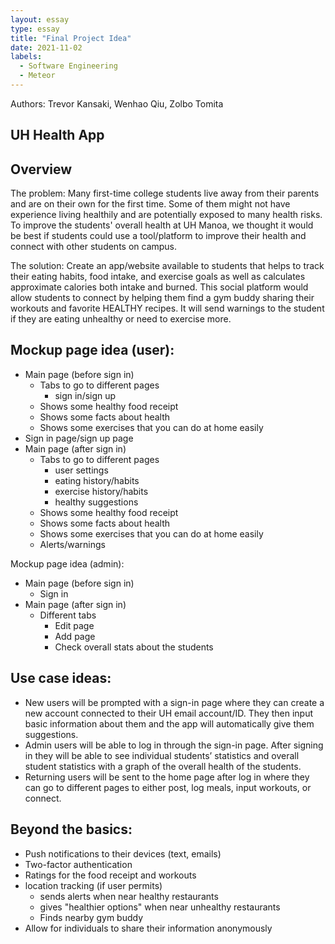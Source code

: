 ```yaml
---
layout: essay
type: essay
title: "Final Project Idea"
date: 2021-11-02
labels:
  - Software Engineering
  - Meteor
---
```


Authors: Trevor Kansaki, Wenhao Qiu, Zolbo Tomita

## UH Health App
## Overview

The problem: 
Many first-time college students live away from their parents and are on their own for the first time. Some of them might not have experience living healthily and are potentially exposed to many health risks. To improve the students' overall health at UH Manoa, we thought it would be best if students could use a tool/platform to improve their health and connect with other students on campus.

The solution:
Create an app/website available to students that helps to track their eating habits, food intake, and exercise goals as well as calculates approximate calories both intake and burned. This social platform would allow students to connect by helping them find a gym buddy sharing their workouts and favorite HEALTHY recipes. It will send warnings to the student if they are eating unhealthy or need to exercise more.

## Mockup page idea (user):
 * Main page (before sign in)
    * Tabs to go to different pages
      * sign in/sign up
    * Shows some healthy food receipt
    * Shows some facts about health
    * Shows some exercises that you can do at home easily
 * Sign in page/sign up page
 * Main page (after sign in)
    * Tabs to go to different pages
      * user settings
      * eating history/habits
      * exercise history/habits
      * healthy suggestions
    * Shows some healthy food receipt
    * Shows some facts about health
    * Shows some exercises that you can do at home easily
    * Alerts/warnings

Mockup page idea (admin):
 * Main page (before sign in)
    * Sign in
 * Main page (after sign in)
    * Different tabs
      * Edit page
      * Add page
      * Check overall stats about the students
   
## Use case ideas:
 * New users will be prompted with a sign-in page where they can create a new account connected to their UH email account/ID. They then input basic information about them and the app will automatically give them suggestions.
 * Admin users will be able to log in through the sign-in page. After signing in they will be able to see individual students’ statistics and overall student statistics with a graph of the overall health of the students. 
 * Returning users will be sent to the home page after log in where they can go to different pages to either post, log meals, input workouts, or connect.

## Beyond the basics:
 * Push notifications to their devices (text, emails)
 * Two-factor authentication
 * Ratings for the food receipt and workouts
 * location tracking (if user permits)
    * sends alerts when near healthy restaurants
    * gives "healthier options" when near unhealthy restaurants
    * Finds nearby gym buddy
 * Allow for individuals to share their information anonymously
